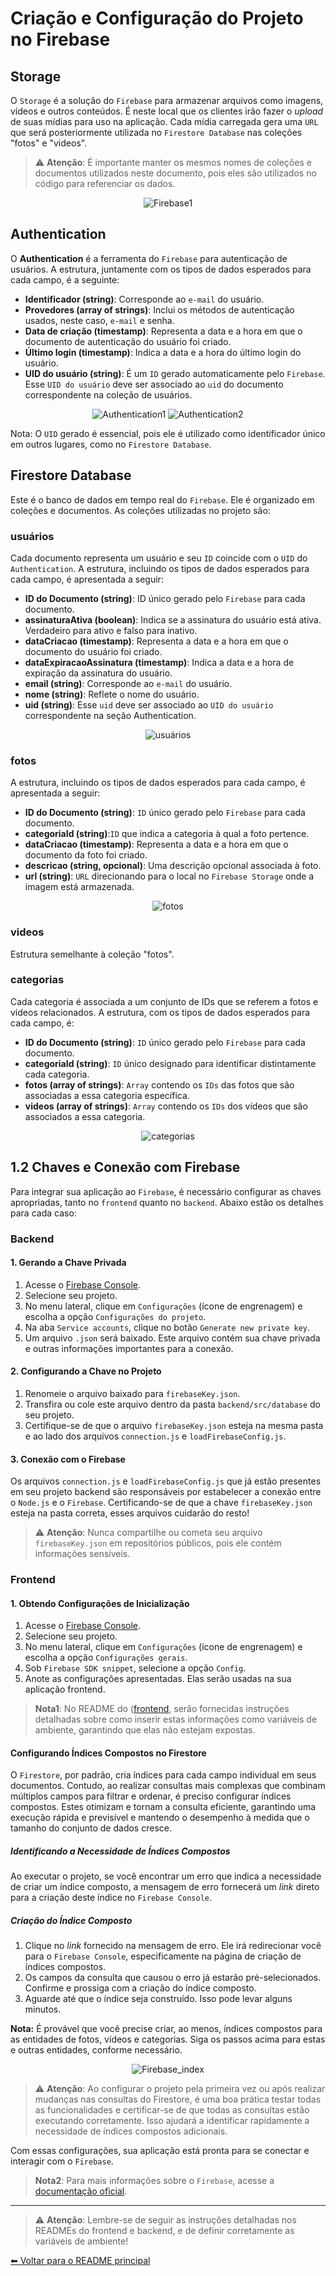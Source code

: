 # Criação e Configuração do Projeto no Firebase

## Storage

O `Storage` é a solução do `Firebase` para armazenar arquivos como imagens, vídeos e outros conteúdos. É neste local que os clientes irão fazer o *upload* de suas mídias para uso na aplicação. Cada mídia carregada gera uma `URL` que será posteriormente utilizada no `Firestore Database` nas coleções "fotos" e "videos".

> ⚠️ **Atenção**: É importante manter os mesmos nomes de coleções e documentos utilizados neste documento, pois eles são utilizados no código para referenciar os dados.

<div align="center">

![Firebase1](https://github.com/imsamuelcovalero/Project-Private-Media/assets/98184355/90562cb2-006a-48de-9a96-4509571b16fc)

</div>

## Authentication

O **Authentication** é a ferramenta do `Firebase` para autenticação de usuários. A estrutura, juntamente com os tipos de dados esperados para cada campo, é a seguinte:

- **Identificador (string)**: Corresponde ao `e-mail` do usuário.
- **Provedores (array of strings)**: Inclui os métodos de autenticação usados, neste caso, `e-mail` e senha.
- **Data de criação (timestamp)**: Representa a data e a hora em que o documento de autenticação do usuário foi criado.
- **Último login (timestamp)**: Indica a data e a hora do último login do usuário.
- **UID do usuário (string)**: É um `ID` gerado automaticamente pelo `Firebase`. Esse `UID do usuário` deve ser associado ao `uid` do documento correspondente na coleção de usuários.

<div align="center">

![Authentication1](https://github.com/imsamuelcovalero/Project-Private-Media/assets/98184355/5215849a-f468-40c2-b664-51893c2ada02)
![Authentication2](https://github.com/imsamuelcovalero/Project-Private-Media/assets/98184355/1b9db887-ef2b-45b3-a996-68bccba1836c)

</div>

Nota: O `UID` gerado é essencial, pois ele é utilizado como identificador único em outros lugares, como no `Firestore Database`.

## Firestore Database

Este é o banco de dados em tempo real do `Firebase`. Ele é organizado em coleções e documentos. As coleções utilizadas no projeto são:

### usuários

Cada documento representa um usuário e seu `ID` coincide com o `UID` do `Authentication`. A estrutura, incluindo os tipos de dados esperados para cada campo, é apresentada a seguir:

- **ID do Documento (string)**: ID único gerado pelo `Firebase` para cada documento.
- **assinaturaAtiva (boolean)**: Indica se a assinatura do usuário está ativa. Verdadeiro para ativo e falso para inativo.
- **dataCriacao (timestamp)**: Representa a data e a hora em que o documento do usuário foi criado.
- **dataExpiracaoAssinatura (timestamp)**: Indica a data e a hora de expiração da assinatura do usuário.
- **email (string)**: Corresponde ao `e-mail` do usuário.
- **nome (string)**: Reflete o nome do usuário.
- **uid (string)**: Esse `uid` deve ser associado ao `UID do usuário` correspondente na seção Authentication.

<div align="center">

![usuários](https://github.com/imsamuelcovalero/Project-Private-Media/assets/98184355/90095a2d-80aa-4f5a-b200-f24acb0fc616)

</div>

### fotos

A estrutura, incluindo os tipos de dados esperados para cada campo, é apresentada a seguir:

- **ID do Documento (string)**: `ID` único gerado pelo `Firebase` para cada documento.
- **categoriaId (string)**:`ID` que indica a categoria à qual a foto pertence.
- **dataCriacao (timestamp)**: Representa a data e a hora em que o documento da foto foi criado.
- **descricao (string, opcional)**: Uma descrição opcional associada à foto.
- **url (string)**: `URL` direcionando para o local no `Firebase Storage` onde a imagem está armazenada.

<div align="center">
  
![fotos](https://github.com/imsamuelcovalero/Project-Private-Media/assets/98184355/5bc8267b-79ea-427d-b175-6d9990950918)

</div>

### videos

Estrutura semelhante à coleção "fotos".

### categorias

Cada categoria é associada a um conjunto de IDs que se referem a fotos e vídeos relacionados. A estrutura, com os tipos de dados esperados para cada campo, é:

- **ID do Documento (string)**: `ID` único gerado pelo `Firebase` para cada documento.
- **categoriaId (string)**: `ID` único designado para identificar distintamente cada categoria.
- **fotos (array of strings)**: `Array` contendo os `IDs` das fotos que são associadas a essa categoria específica.
- **videos (array of strings)**: `Array` contendo os `IDs` dos vídeos que são associados a essa categoria.

<div align="center">

![categorias](https://github.com/imsamuelcovalero/Project-Private-Media/assets/98184355/19ad98c3-233f-48e7-a354-0c1fe9001360)

</div>

## 1.2 Chaves e Conexão com Firebase

Para integrar sua aplicação ao `Firebase`, é necessário configurar as chaves apropriadas, tanto no `frontend` quanto no `backend`. Abaixo estão os detalhes para cada caso:

### Backend

#### 1. Gerando a Chave Privada

1. Acesse o [Firebase Console](https://console.firebase.google.com/).
2. Selecione seu projeto.
3. No menu lateral, clique em `Configurações` (ícone de engrenagem) e escolha a opção `Configurações do projeto`.
4. Na aba `Service accounts`, clique no botão `Generate new private key`.
5. Um arquivo `.json` será baixado. Este arquivo contém sua chave privada e outras informações importantes para a conexão.

#### 2. Configurando a Chave no Projeto

1. Renomeie o arquivo baixado para `firebaseKey.json`.
2. Transfira ou cole este arquivo dentro da pasta `backend/src/database` do seu projeto.
3. Certifique-se de que o arquivo `firebaseKey.json` esteja na mesma pasta e ao lado dos arquivos `connection.js` e `loadFirebaseConfig.js`.

#### 3. Conexão com o Firebase

Os arquivos `connection.js` e `loadFirebaseConfig.js` que já estão presentes em seu projeto backend são responsáveis por estabelecer a conexão entre o `Node.js` e o `Firebase`. Certificando-se de que a chave `firebaseKey.json` esteja na pasta correta, esses arquivos cuidarão do resto!

> ⚠️ **Atenção**: Nunca compartilhe ou cometa seu arquivo `firebaseKey.json` em repositórios públicos, pois ele contém informações sensíveis.

### Frontend

#### 1. Obtendo Configurações de Inicialização

1. Acesse o [Firebase Console](https://console.firebase.google.com/).
2. Selecione seu projeto.
3. No menu lateral, clique em `Configurações` (ícone de engrenagem) e escolha a opção `Configurações gerais`.
4. Sob `Firebase SDK snippet`, selecione a opção `Config`.
5. Anote as configurações apresentadas. Elas serão usadas na sua aplicação frontend.

> **Nota1**: No README do ([frontend](frontend/README.md), serão fornecidas instruções detalhadas sobre como inserir estas informações como variáveis de ambiente, garantindo que elas não estejam expostas.

#### Configurando Índices Compostos no Firestore

O `Firestore`, por padrão, cria índices para cada campo individual em seus documentos. Contudo, ao realizar consultas mais complexas que combinam múltiplos campos para filtrar e ordenar, é preciso configurar índices compostos. Estes otimizam e tornam a consulta eficiente, garantindo uma execução rápida e previsível e mantendo o desempenho à medida que o tamanho do conjunto de dados cresce.

##### Identificando a Necessidade de Índices Compostos

Ao executar o projeto, se você encontrar um erro que indica a necessidade de criar um índice composto, a mensagem de erro fornecerá um *link* direto para a criação deste índice no `Firebase Console`.

##### Criação do Índice Composto

1. Clique no *link* fornecido na mensagem de erro. Ele irá redirecionar você para o `Firebase Console`, especificamente na página de criação de índices compostos.
2. Os campos da consulta que causou o erro já estarão pré-selecionados. Confirme e prossiga com a criação do índice composto.
3. Aguarde até que o índice seja construído. Isso pode levar alguns minutos.

**Nota:** É provável que você precise criar, ao menos, índices compostos para as entidades de fotos, vídeos e categorias. Siga os passos acima para estas e outras entidades, conforme necessário.

<div align="center">

![Firebase_index](https://github.com/imsamuelcovalero/Project-Private-Media/assets/98184355/731edd71-e5cc-4609-9dfc-0554688f8ce6)

</div>

> ⚠️ **Atenção**: Ao configurar o projeto pela primeira vez ou após realizar mudanças nas consultas do Firestore, é uma boa prática testar todas as funcionalidades e certificar-se de que todas as consultas estão executando corretamente. Isso ajudará a identificar rapidamente a necessidade de índices compostos adicionais.

Com essas configurações, sua aplicação está pronta para se conectar e interagir com o `Firebase`.

> **Nota2**: Para mais informações sobre o `Firebase`, acesse a [documentação oficial](https://firebase.google.com/docs).
---
> ⚠️ **Atenção**: Lembre-se de seguir as instruções detalhadas nos READMEs do frontend e backend, e de definir corretamente as variáveis de ambiente!

[⬅ Voltar para o README principal](./README.md)
